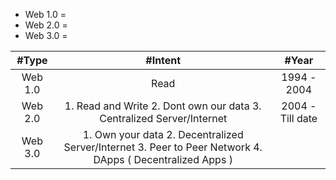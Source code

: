 * Web 1.0 = 
* Web 2.0 = 
* Web 3.0 = 


| #Type  | #Intent |#Year |
| :---: | :---: | :---: |
| Web 1.0  | Read |1994 - 2004 |
| Web 2.0 | 1. Read and Write 2. Dont own our data 3. Centralized Server/Internet | 2004 - Till date |
| Web 3.0 | 1. Own your data 2. Decentralized Server/Internet 3. Peer to Peer Network 4. DApps ( Decentralized Apps )| |
